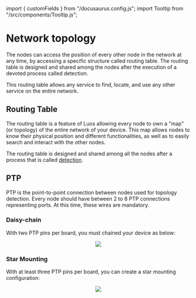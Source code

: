 import { customFields } from "/docusaurus.config.js";
import Tooltip from "/src/components/Tooltip.js";

# Network topology

The nodes can access the position of every other node in the network at any time, by accessing a specific structure called routing table. The routing table is designed and shared among the nodes after the execution of a devoted process called detection.

This routing table allows any service to find, locate, and use any other service on the entire network.

## Routing Table

The routing table is a feature of Luos allowing every <Tooltip def={customFields.node_def}>node</Tooltip> to own a "map" (or topology) of the entire network of your device. This map allows nodes to know their physical position and different functionalities, as well as to easily search and interact with the other nodes.

The routing table is designed and shared among all the nodes after a process that is called [detection](/docs/luos-technology/services/routing-table).

## PTP

PTP is the point-to-point connection between nodes used for topology detection. Every node should have between 2 to 8 PTP connections representing ports. At this time, these wires are mandatory.

### Daisy-chain

With two PTP pins per board, you must chained your device as below:

<p align="center">
	<img src="/img/daisy_chain.png" />
</p>

### Star Mounting

With at least three PTP pins per board, you can create a star mounting configuration:

<p align="center">
	<img src="/img/star_mounting.png" />
</p>
